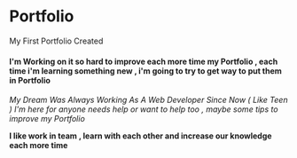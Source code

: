 # Portfolio
 My First Portfolio Created 

#### I'm Working on it so hard to improve each more time my Portfolio , each time i'm learning something new , i'm going to try to get way to put them in Portfolio
*My Dream Was Always Working As A Web Developer Since Now ( Like Teen )*
*I'm here for anyone needs help or want to help too , maybe some tips to improve my Portfolio*


__I like work in team , learn with each other and increase our knowledge each more time__
